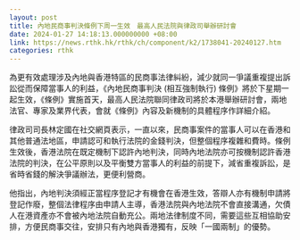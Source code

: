 ```yaml
---
layout: post
title: 內地民商事判決條例下周一生效　最高人民法院與律政司舉辦研討會
date: 2024-01-27 14:18:13.000000000 +08:00
link: https://news.rthk.hk/rthk/ch/component/k2/1738041-20240127.htm
categories: rthk
---
```


為更有效處理涉及內地與香港特區的民商事法律糾紛，減少就同一爭議重複提出訴訟從而保障當事人的利益，《內地民商事判決 (相互強制執行) 條例》將於下星期一起生效，《條例》實施首天，最高人民法院聯同律政司將於本港舉辦研討會，兩地法官、專家及業界代表，會就《條例》內容及新機制的具體程序作詳細介紹。

律政司司長林定國在社交網頁表示，一直以來，民商事案件的當事人可以在香港和其他普通法地區，申請認可和執行法院的金錢判決，但整個程序複雜和費時。條例生效後，香港法院在既定機制下認許內地判決，同時內地法院亦可按機制認許香港法院的判決，在公平原則以及平衡雙方當事人的利益的前提下，減省重複訴訟，是省時省錢的解決爭議辦法，更便利營商。

他指出，內地判決須經正當程序登記才有機會在香港生效，答辯人亦有機制申請將登記作廢，整個法律程序由申請人主導，香港法院與內地法院不會直接溝通，欠債人在港資產亦不會被內地法院自動充公。兩地法律制度不同，需要這些互相協助安排，方便民商事交往，安排只有內地與香港獨有，反映「一國兩制」的優勢。
